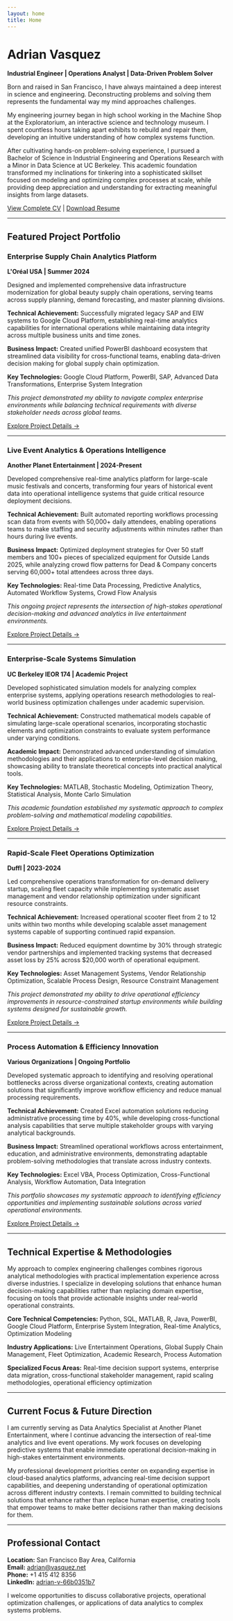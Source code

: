 ```yaml
---
layout: home
title: Home
---
```


# Adrian Vasquez
**Industrial Engineer | Operations Analyst | Data-Driven Problem Solver**

Born and raised in San Francisco, I have always maintained a deep interest in science and engineering. Deconstructing problems and solving them represents the fundamental way my mind approaches challenges.

My engineering journey began in high school working in the Machine Shop at the Exploratorium, an interactive science and technology museum. I spent countless hours taking apart exhibits to rebuild and repair them, developing an intuitive understanding of how complex systems function.

After cultivating hands-on problem-solving experience, I pursued a Bachelor of Science in Industrial Engineering and Operations Research with a Minor in Data Science at UC Berkeley. This academic foundation transformed my inclinations for tinkering into a sophisticated skillset focused on modeling and optimizing complex processes at scale, while providing deep appreciation and understanding for extracting meaningful insights from large datasets.

[View Complete CV](cv) | [Download Resume](assets/files/cv.pdf) 

---

## Featured Project Portfolio

### Enterprise Supply Chain Analytics Platform
**L'Oréal USA | Summer 2024**

Designed and implemented comprehensive data infrastructure modernization for global beauty supply chain operations, serving teams across supply planning, demand forecasting, and master planning divisions.

**Technical Achievement:** Successfully migrated legacy SAP and EIW systems to Google Cloud Platform, establishing real-time analytics capabilities for international operations while maintaining data integrity across multiple business units and time zones.

**Business Impact:** Created unified PowerBI dashboard ecosystem that streamlined data visibility for cross-functional teams, enabling data-driven decision making for global supply chain optimization.

**Key Technologies:** Google Cloud Platform, PowerBI, SAP, Advanced Data Transformations, Enterprise System Integration

*This project demonstrated my ability to navigate complex enterprise environments while balancing technical requirements with diverse stakeholder needs across global teams.*

[Explore Project Details →](projects/loreal-supply-chain)

---

### Live Event Analytics & Operations Intelligence
**Another Planet Entertainment | 2024-Present**

Developed comprehensive real-time analytics platform for large-scale music festivals and concerts, transforming four years of historical event data into operational intelligence systems that guide critical resource deployment decisions.

**Technical Achievement:** Built automated reporting workflows processing scan data from events with 50,000+ daily attendees, enabling operations teams to make staffing and security adjustments within minutes rather than hours during live events.

**Business Impact:** Optimized deployment strategies for Over 50 staff members and 100+ pieces of specialized equipment for Outside Lands 2025, while analyzing crowd flow patterns for Dead & Company concerts serving 60,000+ total attendees across three days.

**Key Technologies:** Real-time Data Processing, Predictive Analytics, Automated Workflow Systems, Crowd Flow Analysis

*This ongoing project represents the intersection of high-stakes operational decision-making and advanced analytics in live entertainment environments.*

[Explore Project Details →](projects/ape-analytics)

---

### Enterprise-Scale Systems Simulation
**UC Berkeley IEOR 174 | Academic Project**

Developed sophisticated simulation models for analyzing complex enterprise systems, applying operations research methodologies to real-world business optimization challenges under academic supervision.

**Technical Achievement:** Constructed mathematical models capable of simulating large-scale operational scenarios, incorporating stochastic elements and optimization constraints to evaluate system performance under varying conditions.

**Academic Impact:** Demonstrated advanced understanding of simulation methodologies and their applications to enterprise-level decision making, showcasing ability to translate theoretical concepts into practical analytical tools.

**Key Technologies:** MATLAB, Stochastic Modeling, Optimization Theory, Statistical Analysis, Monte Carlo Simulation

*This academic foundation established my systematic approach to complex problem-solving and mathematical modeling capabilities.*

[Explore Project Details →](projects/ieor-simulation)

---

### Rapid-Scale Fleet Operations Optimization
**Duffl | 2023-2024**

Led comprehensive operations transformation for on-demand delivery startup, scaling fleet capacity while implementing systematic asset management and vendor relationship optimization under significant resource constraints.

**Technical Achievement:** Increased operational scooter fleet from 2 to 12 units within two months while developing scalable asset management systems capable of supporting continued rapid expansion.

**Business Impact:** Reduced equipment downtime by 30% through strategic vendor partnerships and implemented tracking systems that decreased asset loss by 25% across $20,000 worth of operational equipment.

**Key Technologies:** Asset Management Systems, Vendor Relationship Optimization, Scalable Process Design, Resource Constraint Management

*This project demonstrated my ability to drive operational efficiency improvements in resource-constrained startup environments while building systems designed for sustainable growth.*

[Explore Project Details →](projects/duffl-operations)

---

### Process Automation & Efficiency Innovation
**Various Organizations | Ongoing Portfolio**

Developed systematic approach to identifying and resolving operational bottlenecks across diverse organizational contexts, creating automation solutions that significantly improve workflow efficiency and reduce manual processing requirements.

**Technical Achievement:** Created Excel automation solutions reducing administrative processing time by 40%, while developing cross-functional analysis capabilities that serve multiple stakeholder groups with varying analytical backgrounds.

**Business Impact:** Streamlined operational workflows across entertainment, education, and administrative environments, demonstrating adaptable problem-solving methodologies that translate across industry contexts.

**Key Technologies:** Excel VBA, Process Optimization, Cross-Functional Analysis, Workflow Automation, Data Integration

*This portfolio showcases my systematic approach to identifying efficiency opportunities and implementing sustainable solutions across varied operational environments.*

[Explore Project Details →](projects/process-automation)

---

## Technical Expertise & Methodologies

My approach to complex engineering challenges combines rigorous analytical methodologies with practical implementation experience across diverse industries. I specialize in developing solutions that enhance human decision-making capabilities rather than replacing domain expertise, focusing on tools that provide actionable insights under real-world operational constraints.

**Core Technical Competencies:** Python, SQL, MATLAB, R, Java, PowerBI, Google Cloud Platform, Enterprise System Integration, Real-time Analytics, Optimization Modeling

**Industry Applications:** Live Entertainment Operations, Global Supply Chain Management, Fleet Optimization, Academic Research, Process Automation

**Specialized Focus Areas:** Real-time decision support systems, enterprise data migration, cross-functional stakeholder management, rapid scaling methodologies, operational efficiency optimization

---

## Current Focus & Future Direction

I am currently serving as Data Analytics Specialist at Another Planet Entertainment, where I continue advancing the intersection of real-time analytics and live event operations. My work focuses on developing predictive systems that enable immediate operational decision-making in high-stakes entertainment environments.

My professional development priorities center on expanding expertise in cloud-based analytics platforms, advancing real-time decision support capabilities, and deepening understanding of operational optimization across different industry contexts. I remain committed to building technical solutions that enhance rather than replace human expertise, creating tools that empower teams to make better decisions rather than making decisions for them.

---

## Professional Contact

**Location:** San Francisco Bay Area, California  
**Email:** adrian@vasquez.net  
**Phone:** +1 415 412 8356  
**LinkedIn:** [adrian-v-66b0351b7](https://www.linkedin.com/in/adrian-v-66b0351b7)

I welcome opportunities to discuss collaborative projects, operational optimization challenges, or applications of data analytics to complex systems problems.